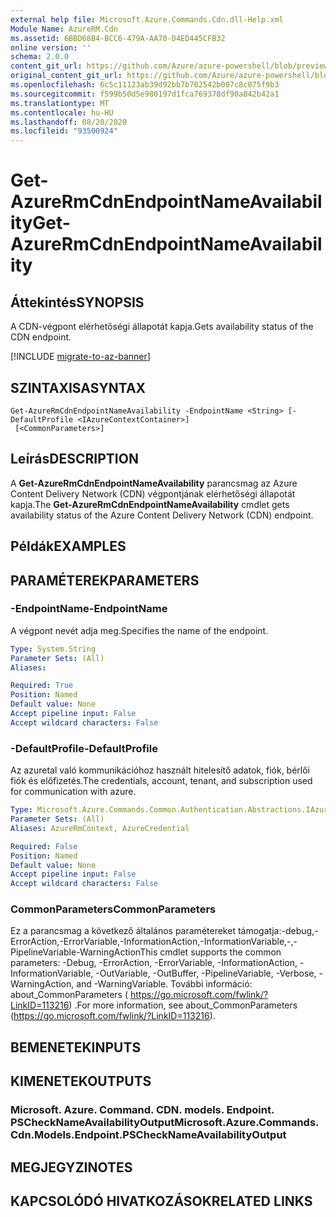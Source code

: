 ```yaml
---
external help file: Microsoft.Azure.Commands.Cdn.dll-Help.xml
Module Name: AzureRM.Cdn
ms.assetid: 6BBD68B4-BCC6-479A-AA70-D4ED445CFB32
online version: ''
schema: 2.0.0
content_git_url: https://github.com/Azure/azure-powershell/blob/preview/src/ResourceManager/Cdn/Commands.Cdn/help/Get-AzureRmCdnEndpointNameAvailability.md
original_content_git_url: https://github.com/Azure/azure-powershell/blob/preview/src/ResourceManager/Cdn/Commands.Cdn/help/Get-AzureRmCdnEndpointNameAvailability.md
ms.openlocfilehash: 6c5c11123ab39d92bb7b702542b007c8c075f9b3
ms.sourcegitcommit: f599b50d5e980197d1fca769378df90a842b42a1
ms.translationtype: MT
ms.contentlocale: hu-HU
ms.lasthandoff: 08/20/2020
ms.locfileid: "93500924"
---
```

# <span data-ttu-id="7c7d2-101">Get-AzureRmCdnEndpointNameAvailability</span><span class="sxs-lookup"><span data-stu-id="7c7d2-101">Get-AzureRmCdnEndpointNameAvailability</span></span>

## <span data-ttu-id="7c7d2-102">Áttekintés</span><span class="sxs-lookup"><span data-stu-id="7c7d2-102">SYNOPSIS</span></span>
<span data-ttu-id="7c7d2-103">A CDN-végpont elérhetőségi állapotát kapja.</span><span class="sxs-lookup"><span data-stu-id="7c7d2-103">Gets availability status of the CDN endpoint.</span></span>

[!INCLUDE [migrate-to-az-banner](../../includes/migrate-to-az-banner.md)]

## <span data-ttu-id="7c7d2-104">SZINTAXISA</span><span class="sxs-lookup"><span data-stu-id="7c7d2-104">SYNTAX</span></span>

```
Get-AzureRmCdnEndpointNameAvailability -EndpointName <String> [-DefaultProfile <IAzureContextContainer>]
 [<CommonParameters>]
```

## <span data-ttu-id="7c7d2-105">Leírás</span><span class="sxs-lookup"><span data-stu-id="7c7d2-105">DESCRIPTION</span></span>
<span data-ttu-id="7c7d2-106">A **Get-AzureRmCdnEndpointNameAvailability** parancsmag az Azure Content Delivery Network (CDN) végpontjának elérhetőségi állapotát kapja.</span><span class="sxs-lookup"><span data-stu-id="7c7d2-106">The **Get-AzureRmCdnEndpointNameAvailability** cmdlet gets availability status of the Azure Content Delivery Network (CDN) endpoint.</span></span>

## <span data-ttu-id="7c7d2-107">Példák</span><span class="sxs-lookup"><span data-stu-id="7c7d2-107">EXAMPLES</span></span>

## <span data-ttu-id="7c7d2-108">PARAMÉTEREK</span><span class="sxs-lookup"><span data-stu-id="7c7d2-108">PARAMETERS</span></span>

### <span data-ttu-id="7c7d2-109">-EndpointName</span><span class="sxs-lookup"><span data-stu-id="7c7d2-109">-EndpointName</span></span>
<span data-ttu-id="7c7d2-110">A végpont nevét adja meg.</span><span class="sxs-lookup"><span data-stu-id="7c7d2-110">Specifies the name of the endpoint.</span></span>

```yaml
Type: System.String
Parameter Sets: (All)
Aliases: 

Required: True
Position: Named
Default value: None
Accept pipeline input: False
Accept wildcard characters: False
```

### <span data-ttu-id="7c7d2-111">-DefaultProfile</span><span class="sxs-lookup"><span data-stu-id="7c7d2-111">-DefaultProfile</span></span>
<span data-ttu-id="7c7d2-112">Az azuretal való kommunikációhoz használt hitelesítő adatok, fiók, bérlői fiók és előfizetés.</span><span class="sxs-lookup"><span data-stu-id="7c7d2-112">The credentials, account, tenant, and subscription used for communication with azure.</span></span>

```yaml
Type: Microsoft.Azure.Commands.Common.Authentication.Abstractions.IAzureContextContainer
Parameter Sets: (All)
Aliases: AzureRmContext, AzureCredential

Required: False
Position: Named
Default value: None
Accept pipeline input: False
Accept wildcard characters: False
```

### <span data-ttu-id="7c7d2-113">CommonParameters</span><span class="sxs-lookup"><span data-stu-id="7c7d2-113">CommonParameters</span></span>
<span data-ttu-id="7c7d2-114">Ez a parancsmag a következő általános paramétereket támogatja:-debug,-ErrorAction,-ErrorVariable,-InformationAction,-InformationVariable,-,-PipelineVariable-WarningAction</span><span class="sxs-lookup"><span data-stu-id="7c7d2-114">This cmdlet supports the common parameters: -Debug, -ErrorAction, -ErrorVariable, -InformationAction, -InformationVariable, -OutVariable, -OutBuffer, -PipelineVariable, -Verbose, -WarningAction, and -WarningVariable.</span></span> <span data-ttu-id="7c7d2-115">További információ: about_CommonParameters ( https://go.microsoft.com/fwlink/?LinkID=113216) .</span><span class="sxs-lookup"><span data-stu-id="7c7d2-115">For more information, see about_CommonParameters (https://go.microsoft.com/fwlink/?LinkID=113216).</span></span>

## <span data-ttu-id="7c7d2-116">BEMENETEK</span><span class="sxs-lookup"><span data-stu-id="7c7d2-116">INPUTS</span></span>

## <span data-ttu-id="7c7d2-117">KIMENETEK</span><span class="sxs-lookup"><span data-stu-id="7c7d2-117">OUTPUTS</span></span>

### <span data-ttu-id="7c7d2-118">Microsoft. Azure. Command. CDN. models. Endpoint. PSCheckNameAvailabilityOutput</span><span class="sxs-lookup"><span data-stu-id="7c7d2-118">Microsoft.Azure.Commands.Cdn.Models.Endpoint.PSCheckNameAvailabilityOutput</span></span>

## <span data-ttu-id="7c7d2-119">MEGJEGYZI</span><span class="sxs-lookup"><span data-stu-id="7c7d2-119">NOTES</span></span>

## <span data-ttu-id="7c7d2-120">KAPCSOLÓDÓ HIVATKOZÁSOK</span><span class="sxs-lookup"><span data-stu-id="7c7d2-120">RELATED LINKS</span></span>

